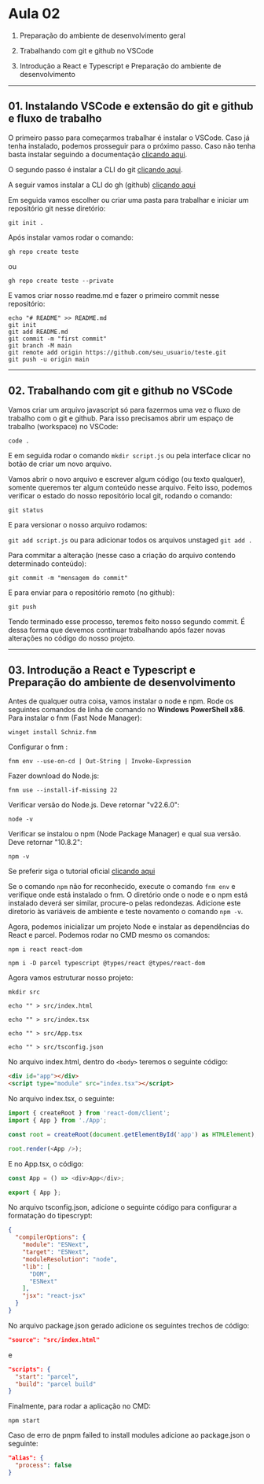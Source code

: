 # Aula 02

1.  Preparação do ambiente de desenvolvimento geral
2.  Trabalhando com git e github no VSCode

3.  Introdução a React e Typescript e Preparação do ambiente de desenvolvimento

---

## 01. Instalando VSCode e extensão do git e github e fluxo de trabalho

O primeiro passo para começarmos trabalhar é instalar o VSCode. Caso já tenha instalado, podemos prosseguir para o próximo passo. Caso não tenha basta instalar seguindo a documentação [clicando aqui](https://code.visualstudio.com/download).

O segundo passo é instalar a CLI do git [clicando aqui](https://git-scm.com/download/win).

A seguir vamos instalar a CLI do gh (github) [clicando aqui](https://github.com/cli/cli#installation)

Em seguida vamos escolher ou criar uma pasta para trabalhar e iniciar um repositório git nesse diretório:

`git init .`

Após instalar vamos rodar o comando:

`gh repo create teste`

ou

`gh repo create teste --private`

E vamos criar nosso readme.md e fazer o primeiro commit nesse repositório:

```CMD
echo "# README" >> README.md
git init
git add README.md
git commit -m "first commit"
git branch -M main
git remote add origin https://github.com/seu_usuario/teste.git
git push -u origin main
```

---

## 02. Trabalhando com git e github no VSCode

Vamos criar um arquivo javascript só para fazermos uma vez o fluxo de trabalho com o git e github. Para isso precisamos abrir um espaço de trabalho (workspace) no VSCode:

`code .`

E em seguida rodar o comando `mkdir script.js` ou pela interface clicar no botão de criar um novo arquivo.

Vamos abrir o novo arquivo e escrever algum código (ou texto qualquer), somente queremos ter algum conteúdo nesse arquivo. Feito isso, podemos verificar o estado do nosso repositório local git, rodando o comando:

`git status`

E para versionar o nosso arquivo rodamos:

`git add script.js` ou para adicionar todos os arquivos unstaged `git add .`

Para commitar a alteração (nesse caso a criação do arquivo contendo determinado conteúdo):

`git commit -m "mensagem do commit"`

E para enviar para o repositório remoto (no github):

`git push`

Tendo terminado esse processo, teremos feito nosso segundo commit. É dessa forma que devemos continuar trabalhando após fazer novas alterações no código do nosso projeto.

---

## 03. Introdução a React e Typescript e Preparação do ambiente de desenvolvimento

Antes de qualquer outra coisa, vamos instalar o node e npm. Rode os seguintes comandos de linha de comando no **Windows PowerShell x86**. Para instalar o fnm (Fast Node Manager):

`winget install Schniz.fnm`

Configurar o fnm :

`fnm env --use-on-cd | Out-String | Invoke-Expression`

Fazer download do Node.js:

`fnm use --install-if-missing 22`

Verificar versão do Node.js. Deve retornar "v22.6.0":

`node -v`

Verificar se instalou o npm (Node Package Manager) e qual sua versão. Deve retornar "10.8.2":

`npm -v`

Se preferir siga o tutorial oficial [clicando aqui](https://nodejs.org/en/download/package-manager)

Se o comando `npm` não for reconhecido, execute o comando `fnm env` e verifique onde está instalado o fnm. O diretório onde o node e o npm está instalado deverá ser similar, procure-o pelas redondezas. Adicione este diretorio às variáveis de ambiente e teste novamento o comando `npm -v`.

Agora, podemos inicializar um projeto Node e instalar as dependências do React e parcel. Podemos rodar no CMD mesmo os comandos:

`npm i react react-dom`

`npm i -D parcel typescript @types/react @types/react-dom`

Agora vamos estruturar nosso projeto:

`mkdir src`

`echo "" > src/index.html`

`echo "" > src/index.tsx`

`echo "" > src/App.tsx`

`echo "" > src/tsconfig.json`

No arquivo index.html, dentro do `<body>` teremos o seguinte código:

```HTML
<div id="app"></div>
<script type="module" src="index.tsx"></script>
```

No arquivo index.tsx, o seguinte:

```Typescript
import { createRoot } from 'react-dom/client';
import { App } from './App';

const root = createRoot(document.getElementById('app') as HTMLElement);

root.render(<App />);
```

E no App.tsx, o código:

```Typescript
const App = () => <div>App</div>;

export { App };
```

No arquivo tsconfig.json, adicione o seguinte código para configurar a formatação do tipescrypt:

```JSON
{
  "compilerOptions": {
    "module": "ESNext",
    "target": "ESNext",
    "moduleResolution": "node",
    "lib": [
      "DOM",
      "ESNext"
    ],
    "jsx": "react-jsx"
  }
}
```

No arquivo package.json gerado adicione os seguintes trechos de código:

```JSON
"source": "src/index.html"
```

e

```JSON
"scripts": {
  "start": "parcel",
  "build": "parcel build"
}
```

Finalmente, para rodar a aplicação no CMD:

`npm start`

Caso de erro de pnpm failed to install modules adicione ao package.json o seguinte:

```JSON
"alias": {
  "process": false
}
```
